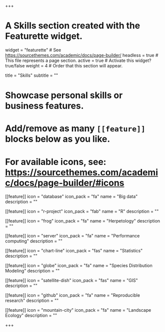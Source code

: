 +++
# A Skills section created with the Featurette widget.
widget = "featurette"  # See https://sourcethemes.com/academic/docs/page-builder/
headless = true  # This file represents a page section.
active = true  # Activate this widget? true/false
weight = 4  # Order that this section will appear.

title = "Skills"
subtitle = ""

# Showcase personal skills or business features.
# 
# Add/remove as many `[[feature]]` blocks below as you like.
# 
# For available icons, see: https://sourcethemes.com/academic/docs/page-builder/#icons

[[feature]]
  icon = "database"
  icon_pack = "fa"
  name = "Big data"
  description = ""
  
[[feature]]
  icon = "r-project"
  icon_pack = "fab"
  name = "R"
  description = ""
  
[[feature]]
  icon = "frog"
  icon_pack = "fa"
  name = "Herpetology"
  description = ""
  
[[feature]]
  icon = "server"
  icon_pack = "fa"
  name = "Performance computing"
  description = ""

[[feature]]
  icon = "chart-line"
  icon_pack = "fas"
  name = "Statistics"
  description = ""  
  
[[feature]]
  icon = "globe"
  icon_pack = "fa"
  name = "Species Distribution Modeling"
  description = ""
  
[[feature]]
  icon = "satellite-dish"
  icon_pack = "fas"
  name = "GIS"
  description = ""

[[feature]]
  icon = "github"
  icon_pack = "fa"
  name = "Reproducible research"
  description = ""
  
[[feature]]
  icon = "mountain-city"
  icon_pack = "fa"
  name = "Landscape Ecology"
  description = ""
  


+++
